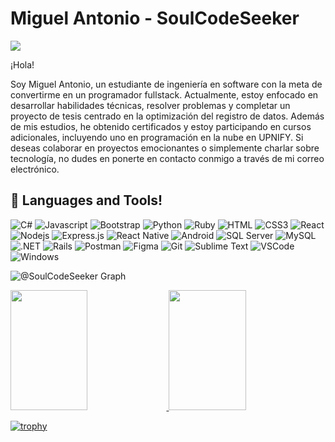 # Miguel Antonio - SoulCodeSeeker
![](https://github.com/halfrost/halfrost/blob/master/icons/header_1.png)
<br>

¡Hola!

Soy Miguel Antonio, un estudiante de ingeniería en software con la meta de convertirme en un programador fullstack. Actualmente, estoy enfocado en desarrollar habilidades técnicas, resolver problemas y completar un proyecto de tesis centrado en la optimización del registro de datos. Además de mis estudios, he obtenido certificados y estoy participando en cursos adicionales, incluyendo uno en programación en la nube en UPNIFY. Si deseas colaborar en proyectos emocionantes o simplemente charlar sobre tecnología, no dudes en ponerte en contacto conmigo a través de mi correo electrónico.

## 🧰 Languages and Tools!
![C#](https://img.shields.io/badge/-C%23-61DBFB?style=for-the-badge&labelColor=black&logo=Csharp&logoColor=61DBFB)
![Javascript](https://img.shields.io/badge/Javascript-F0DB4F?style=for-the-badge&labelColor=black&logo=javascript&logoColor=F0DB4F)
![Bootstrap](https://img.shields.io/badge/-bootstrap-563d7c?style=for-the-badge&labelColor=black&logo=bootstrap&logoColor=563d7c)
![Python](https://img.shields.io/badge/Python-F0DB4F?style=for-the-badge&labelColor=black&logo=python&logoColor=F0DB4F)
![Ruby](https://img.shields.io/badge/ruby-ae1401?style=for-the-badge&labelColor=black&logo=ruby&logoColor=ae1401)
![HTML](https://img.shields.io/badge/HTML5-E34F26?style=for-the-badge&labelColor=black&logo=html5&logoColor=white)
![CSS3](https://img.shields.io/badge/CSS3-1572B6?style=for-the-badge&labelColor=black&logo=css3&logoColor=white)
![React](https://img.shields.io/badge/-React-61DBFB?style=for-the-badge&labelColor=black&logo=react&logoColor=61DBFB)
![Nodejs](https://img.shields.io/badge/Nodejs-3C873A?style=for-the-badge&labelColor=black&logo=node.js&logoColor=3C873A)
![Express.js](https://img.shields.io/badge/Express.js-000000?style=for-the-badge&logo=express&logoColor=white)
![React Native](https://img.shields.io/badge/-react%20native-20232a?style=for-the-badge&labelColor=black&logo=react&logoColor=61dbfb)
![Android](https://img.shields.io/badge/android-3C873A?style=for-the-badge&labelColor=black&logo=android&logoColor=3C873A)
![SQL Server](https://img.shields.io/badge/sqlserver-a62c39?style=for-the-badge&labelColor=black&logo=MicrosoftSQLServer&logoColor=ffffff)
![MySQL](https://img.shields.io/badge/mysql-ae6f06?style=for-the-badge&labelColor=black&logo=mysql&logoColor=ffffff)
![.NET](https://img.shields.io/badge/.net-1c7faf?style=for-the-badge&labelColor=black&logo=.net&logoColor=ffffff)
![Rails](https://img.shields.io/badge/rails-ae1401?style=for-the-badge&labelColor=black&logo=rubyonrails&logoColor=ae1401)
![Postman](https://img.shields.io/badge/postman-ff6c37?style=for-the-badge&labelColor=black&logo=postman&logoColor=ff6c37)
![Figma](https://img.shields.io/badge/figma-0acf83?style=for-the-badge&labelColor=black&logo=figma&logoColor=0acf83)
![Git](https://img.shields.io/badge/Git-F05032?style=for-the-badge&labelColor=black&logo=git&logoColor=white)
![Sublime Text](https://img.shields.io/badge/-sublime%20text-474747?style=for-the-badge&labelColor=black&logo=sublimetext&logoColor=ff9701)
![VSCode](https://img.shields.io/badge/Visual_Studio-0078d7?style=for-the-badge&labelColor=black&logo=visual%20studio&logoColor=white)
![Windows](https://img.shields.io/badge/-windows-92c400?style=for-the-badge&labelColor=black&logo=windows&logoColor=ffffff)




![@SoulCodeSeeker Graph](https://github-readme-activity-graph.vercel.app/graph?username=Miguel-Antonio-Martinez-Jimenez&custom_title=@SoulCodeSeeker%20GitHub%20Activity%20Graph&bg_color=0D1117&color=7F3FBF&line=7F3FBF&point=7F3FBF&area_color=FFFFFF&title_color=FFFFFF&area=true)

<a href="https://github.com/Miguel-Antonio-Martinez-Jimenez">
  <img src="https://denvercoder1-github-readme-stats.vercel.app/api?username=Miguel-Antonio-Martinez-Jimenez&show_icons=true&count_private=true&theme=react&border_color=7F3FBF&bg_color=0D1117&title_color=F85D7F&icon_color=F8D866" height="192px" width="49.5%"/>
</a>

<a href="https://github.com/Miguel-Antonio-Martinez-Jimenez">
  <img src="https://github-readme-streak-stats.herokuapp.com/?user=Miguel-Antonio-Martinez-Jimenez&theme=radical&border=7F3FBF&background=0D1117" height="192px" width="49.5%"/>
</a>

[![trophy](https://github-profile-trophy.vercel.app/?username=ryo-ma&theme=onedark)](https://github.com/ryo-ma/github-profile-trophy)

